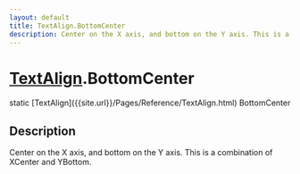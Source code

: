 ```yaml
---
layout: default
title: TextAlign.BottomCenter
description: Center on the X axis, and bottom on the Y axis. This is a combination of XCenter and YBottom.
---
```

# [TextAlign]({{site.url}}/Pages/Reference/TextAlign.html).BottomCenter

<div class='signature' markdown='1'>
static [TextAlign]({{site.url}}/Pages/Reference/TextAlign.html) BottomCenter
</div>

## Description
Center on the X axis, and bottom on the Y axis. This is
a combination of XCenter and YBottom.

